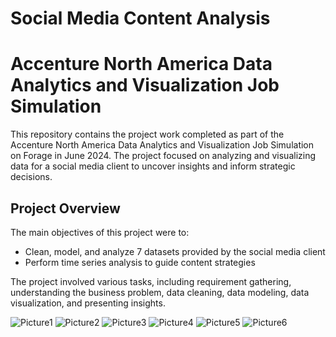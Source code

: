 # Social Media Content Analysis
# Accenture North America Data Analytics and Visualization Job Simulation

This repository contains the project work completed as part of the Accenture North America Data Analytics and Visualization Job Simulation on Forage in June 2024. The project focused on analyzing and visualizing data for a social media client to uncover insights and inform strategic decisions.

## Project Overview

The main objectives of this project were to:
- Clean, model, and analyze 7 datasets provided by the social media client
- Perform time series analysis to guide content strategies

The project involved various tasks, including requirement gathering, understanding the business problem, data cleaning, data modeling, data visualization, and presenting insights.

![Picture1](https://github.com/JapneetDataDeveloper/SocialMediaContentAnalysis/assets/156615105/9ee8072c-275c-4872-ab27-10538fe97bf3)
![Picture2](https://github.com/JapneetDataDeveloper/SocialMediaContentAnalysis/assets/156615105/3ddb7146-66fe-4fb0-b619-aefdcabb4dfc)
![Picture3](https://github.com/JapneetDataDeveloper/SocialMediaContentAnalysis/assets/156615105/476f27b9-4807-4910-bd5f-555edb1506ea)
![Picture4](https://github.com/JapneetDataDeveloper/SocialMediaContentAnalysis/assets/156615105/cdede005-29bd-435d-ac2e-af6186460214)
![Picture5](https://github.com/JapneetDataDeveloper/SocialMediaContentAnalysis/assets/156615105/e4d6bbe4-6edb-40ba-8b6f-3fcf58532893)
![Picture6](https://github.com/JapneetDataDeveloper/SocialMediaContentAnalysis/assets/156615105/33a355ae-a434-4849-8259-c7e8398b6e00)







